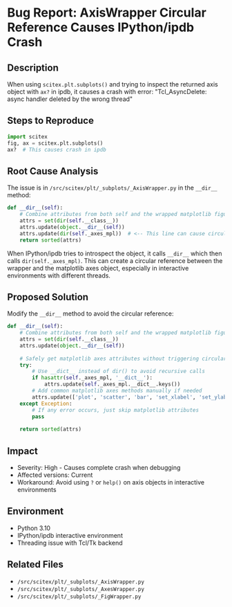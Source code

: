 # Bug Report: AxisWrapper Circular Reference Causes IPython/ipdb Crash

## Description
When using `scitex.plt.subplots()` and trying to inspect the returned axis object with `ax?` in ipdb, it causes a crash with error: "Tcl_AsyncDelete: async handler deleted by the wrong thread"

## Steps to Reproduce
```python
import scitex
fig, ax = scitex.plt.subplots()
ax?  # This causes crash in ipdb
```

## Root Cause Analysis
The issue is in `/src/scitex/plt/_subplots/_AxisWrapper.py` in the `__dir__` method:

```python
def __dir__(self):
    # Combine attributes from both self and the wrapped matplotlib figure
    attrs = set(dir(self.__class__))
    attrs.update(object.__dir__(self))
    attrs.update(dir(self._axes_mpl))  # <-- This line can cause circular reference
    return sorted(attrs)
```

When IPython/ipdb tries to introspect the object, it calls `__dir__` which then calls `dir(self._axes_mpl)`. This can create a circular reference between the wrapper and the matplotlib axes object, especially in interactive environments with different threads.

## Proposed Solution
Modify the `__dir__` method to avoid the circular reference:

```python
def __dir__(self):
    # Combine attributes from both self and the wrapped matplotlib figure
    attrs = set(dir(self.__class__))
    attrs.update(object.__dir__(self))
    
    # Safely get matplotlib axes attributes without triggering circular reference
    try:
        # Use __dict__ instead of dir() to avoid recursive calls
        if hasattr(self._axes_mpl, '__dict__'):
            attrs.update(self._axes_mpl.__dict__.keys())
        # Add common matplotlib axes methods manually if needed
        attrs.update(['plot', 'scatter', 'bar', 'set_xlabel', 'set_ylabel', 'set_title', 'legend'])
    except Exception:
        # If any error occurs, just skip matplotlib attributes
        pass
    
    return sorted(attrs)
```

## Impact
- Severity: High - Causes complete crash when debugging
- Affected versions: Current
- Workaround: Avoid using `?` or `help()` on axis objects in interactive environments

## Environment
- Python 3.10
- IPython/ipdb interactive environment
- Threading issue with Tcl/Tk backend

## Related Files
- `/src/scitex/plt/_subplots/_AxisWrapper.py`
- `/src/scitex/plt/_subplots/_AxesWrapper.py`
- `/src/scitex/plt/_subplots/_FigWrapper.py`